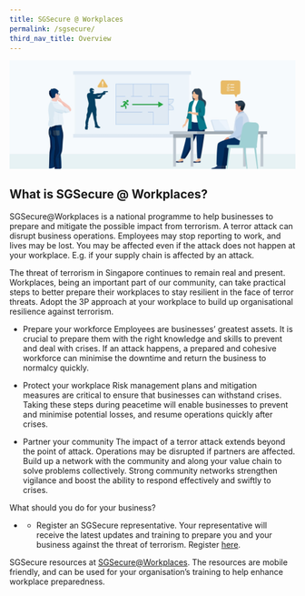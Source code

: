 ```yaml
---
title: SGSecure @ Workplaces
permalink: /sgsecure/
third_nav_title: Overview
---
```


![](/images/news/SGSecure_page_banner.jpg)

## What is SGSecure @ Workplaces?

SGSecure@Workplaces is a national programme to help businesses to prepare and mitigate the possible impact from terrorism. A terror attack can disrupt business operations. Employees may stop reporting to work, and lives may be lost. You may be affected even if the attack does not happen at your workplace. E.g. if your supply chain is affected by an attack.
 
The threat of terrorism in Singapore continues to remain real and present. Workplaces, being an important part of our community, can take practical steps to better prepare their workplaces to stay resilient in the face of terror threats. Adopt the 3P approach at your workplace to build up organisational resilience against terrorism.
 
- Prepare your workforce
Employees are businesses’ greatest assets. It is crucial to prepare them with the right knowledge and skills to prevent and deal with crises. If an attack happens, a prepared and cohesive workforce can minimise the downtime and return the business to normalcy quickly.
 
- Protect your workplace
Risk management plans and mitigation measures are critical to ensure that businesses can withstand crises. Taking these steps during peacetime will enable businesses to prevent and minimise potential losses, and resume operations quickly after crises.
 
- Partner your community
The impact of a terror attack extends beyond the point of attack. Operations may be disrupted if partners are affected. Build up a network with the community and along your value chain to solve problems collectively. Strong community networks strengthen vigilance and boost the ability to respond effectively and swiftly to crises.
 
What should you do for your business?
 
- - Register an SGSecure representative. Your representative will receive the latest updates and training to prepare you and your business against the threat of terrorism. Register [here](https://www.mom.gov.sg/eservices/services/register-sgsecure-rep).
 
SGSecure resources at [SGSecure@Workplaces](https://www.mom.gov.sg/employment-practices/sgsecure/overview). The resources are mobile friendly, and can be used for your organisation’s training to help enhance workplace preparedness.


